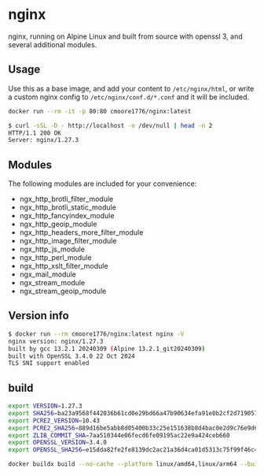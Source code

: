# nginx

nginx, running on Alpine Linux and built from source with openssl 3, and several additional modules.

## Usage

Use this as a base image, and add your content to `/etc/nginx/html`, or write a custom nginx config to `/etc/nginx/conf.d/*.conf` and it will be included.

```bash
docker run --rm -it -p 80:80 cmoore1776/nginx:latest
```

```bash
$ curl -sSL -D - http://localhost -o /dev/null | head -n 2
HTTP/1.1 200 OK
Server: nginx/1.27.3
```

## Modules

The following modules are included for your convenience:

- ngx_http_brotli_filter_module
- ngx_http_brotli_static_module
- ngx_http_fancyindex_module
- ngx_http_geoip_module
- ngx_http_headers_more_filter_module
- ngx_http_image_filter_module
- ngx_http_js_module
- ngx_http_perl_module
- ngx_http_xslt_filter_module
- ngx_mail_module
- ngx_stream_module
- ngx_stream_geoip_module

## Version info

```bash
$ docker run --rm cmoore1776/nginx:latest nginx -V
nginx version: nginx/1.27.3
built by gcc 13.2.1 20240309 (Alpine 13.2.1_git20240309) 
built with OpenSSL 3.4.0 22 Oct 2024
TLS SNI support enabled
```

## build

```bash
export VERSION=1.27.3
export SHA256=ba23a9568f442036b61cd0e29bd66a47b90634efa91e0b2cf2d719057a9b7903
export PCRE2_VERSION=10.43
export PCRE2_SHA256=889d16be5abb8d05400b33c25e151638b8d4bac0e2d9c76e9d6923118ae8a34e
export ZLIB_COMMIT_SHA=7aa510344e06fecd6fe09195ac22e9a424ceb660
export OPENSSL_VERSION=3.4.0
export OPENSSL_SHA256=e15dda82fe2fe8139dc2ac21a36d4ca01d5313c75f99f46c4e8a27709b7294bf

docker buildx build --no-cache --platform linux/amd64,linux/arm64 --build-arg VERSION --build-arg SHA256 --build-arg PCRE2_VERSION --build-arg PCRE2_SHA256 --build-arg ZLIB_COMMIT_SHA --build-arg OPENSSL_VERSION --build-arg OPENSSL_SHA256 --build-arg MORE_HEADERS_COMMIT_SHA -t cmoore1776/nginx:latest -t cmoore1776/nginx:${VERSION} -t cmoore1776/nginx:${VERSION}-openssl-${OPENSSL_VERSION} --pull --push .
```
